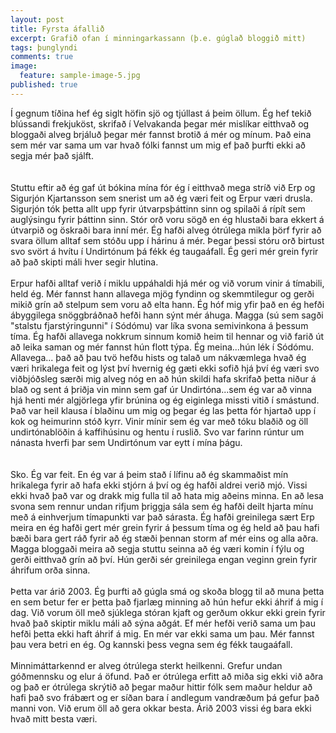 ```yaml
---
layout: post
title: Fyrsta áfallið
excerpt: Grafið ofan í minningarkassann (þ.e. gúglað bloggið mitt)
tags: þunglyndi 
comments: true
image:
  feature: sample-image-5.jpg
published: true
---
```


Í gegnum tíðina hef ég siglt höfin sjö og tjúllast á þeim öllum. Ég hef tekið blússandi frekjuköst, skrifað í Velvakanda þegar mér mislíkar eitthvað og bloggaði alveg brjáluð þegar mér fannst brotið á mér og mínum. Það eina sem mér var sama um var hvað fólki fannst um mig ef það þurfti ekki að segja mér það sjálft.  
  <br><br>
Stuttu eftir að ég gaf út bókina mína fór ég í eitthvað mega stríð við Erp og Sigurjón Kjartansson sem snerist um að ég væri feit og Erpur væri drusla. Sigurjón tók þetta allt upp fyrir útvarpsþáttinn sinn og spilaði á rípít sem auglýsingu fyrir þáttinn sinn. Stór orð voru sögð en ég hlustaði bara ekkert á útvarpið og öskraði bara inní mér. Ég hafði alveg ótrúlega mikla þörf fyrir að svara öllum alltaf sem stóðu upp í hárinu á mér. Þegar þessi stóru orð birtust svo svört á hvítu í Undirtónum þá fékk ég taugaáfall. Ég geri mér grein fyrir að það skipti máli hver segir hlutina. 
  <br><br>
Erpur hafði alltaf verið í miklu uppáhaldi hjá mér og við vorum vinir á tímabili, held ég. Mér fannst hann allavega mjög fyndinn og skemmtilegur og gerði mikið grín að stelpum sem voru að elta hann. Ég hóf mig yfir það en ég hefði ábyggilega snöggbráðnað hefði hann sýnt mér áhuga. Magga (sú sem sagði "stalstu fjarstýringunni" í Sódómu) var líka svona semivinkona á þessum tíma. Ég hafði allavega nokkrum sinnum komið heim til hennar og við farið út að leika saman og mér fannst hún flott týpa. Ég meina...hún lék í Sódómu. Allavega... það að þau tvö hefðu hists og talað um nákvæmlega hvað ég væri hrikalega feit og lýst því hvernig ég gæti ekki sofið hjá því ég væri svo viðbjóðsleg særði mig alveg nóg en að hún skildi hafa skrifað þetta niður á blað og sent á þriðja vin minn sem gaf úr Undirtóna...sem ég var að vinna hjá henti mér algjörlega yfir brúnina og ég eiginlega missti vitið í smástund. Það var heil klausa í blaðinu um mig og þegar ég las þetta fór hjartað upp í kok og heimurinn stóð kyrr. Vinir mínir sem ég var með tóku blaðið og öll undirtónablöðin á kaffihúsinu og hentu í ruslið. Svo var farinn rúntur um nánasta hverfi þar sem Undirtónum var eytt í mína þágu.  
 <br><br>
Sko. Ég var feit. En ég var á þeim stað í lífinu að ég skammaðist mín hrikalega fyrir að hafa ekki stjórn á því og ég hafði aldrei verið mjó. Vissi ekki hvað það var og drakk mig fulla til að hata mig aðeins minna. En að lesa svona sem rennur undan rifjum þriggja sála sem ég hafði deilt hjarta mínu með á einhverjum tímapunkti var það sárasta. Ég hafði greinilega sært Erp meira en ég hafði gert mér grein fyrir á þessum tíma og ég held að þau hafi bæði bara gert ráð fyrir að ég stæði þennan storm af mér eins og alla aðra. Magga bloggaði meira að segja stuttu seinna að ég væri komin í fýlu og gerði eitthvað grín að því. Hún gerði sér greinilega engan veginn grein fyrir áhrifum orða sinna. 
<br><br>
Þetta var árið 2003. Ég þurfti að gúgla smá og skoða blogg til að muna þetta en sem betur fer er þetta það fjarlæg minning að hún hefur ekki áhrif á mig í dag. Við vorum öll með sjúklega stóran kjaft og gerðum okkur ekki grein fyrir hvað það skiptir miklu máli að sýna aðgát. Ef mér hefði verið sama um þau hefði þetta ekki haft áhrif á mig. En mér var ekki sama um þau. Mér fannst þau vera betri en ég. Og kannski þess vegna sem ég fékk taugaáfall.
 <br><br>
Minnimáttarkennd er alveg ótrúlega sterkt heilkenni. Grefur undan góðmennsku og elur á öfund. Það er ótrúlega erfitt að miða sig ekki við aðra og það er ótrúlega skrýtið að þegar maður hittir fólk sem maður heldur að hafi það svo frábært og er síðan bara í andlegum vandræðum þá gefur það manni von. Við erum öll að gera okkar besta. Árið 2003 vissi ég bara ekki hvað mitt besta væri. 
